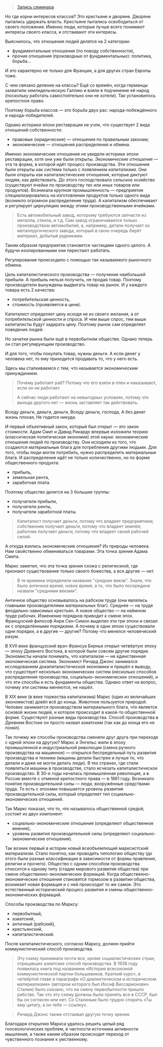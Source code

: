 > [Запись семинара](https://drive.google.com/open?id=0B_ciiYZxHJLSaEtBMThzRVdCOVU)

Но где корни интересов классов?
Это крестьяне и дворяне.
Дворяне пытались удержать власть.
Крестьяне пытались освободиться от своего положения.
Именно люди, которые лучше всего понимают интересы своего класса, и отстаивают эти интересы.

Выяснилось, что отношения людей делятся на 2 категории:
- фундаментальные отношения (по поводу собственности),
- прочие отношения (производные от фундаментальных): политика, борьба...

И это характерно не только для Франции, а для других стран Европы тоже.

С чем связано деление на классы?
Ещё со времён, когда германцы захватили земледельческую Галлию и взяли в подчинение её народ (поскольку работать самостоятельно они не хотели).
Так установилось крепостное право.

Поэтому борьба классов — это борьба двух рас: народа-побеждённого и народа-победителей.

Однако историки эпохи реставрации не учли, что существует 2 вида отношений собственности:
- правовые (юридические) — отношения по правильным законам;
- экономические — отношения распределения и обмена.

Именно экономические отношения не увидели историки эпохи реставрации, хотя они уже были открыты.
_Экономические отношения_ — эта та форма, в которой идёт процесс производства.
Эти отношения были открыты как система только с появлением _капитализма_.
Они были открыты как капиталистические отношения, которые диктуют людям, как действовать.
До этого господствовало сельское хозяйство (существуют ячейки по производству тех или иных товаров или продуктов).
Возникала _крупная_ промышленность — предприятия специализировались на изготовлении продуктов только одного вида (возникло огромное распределение труда).
А капитализм обеспечивает и регулирует циркуляцию между этими производственными ячейками.
> Есть автомобильный завод, которому требуются запчасти из металла, стекла, и т.д.
> Сам завод ограничивается только производством автомобилей, а, например, детали получает из металлургического завода, который в свою очередь берёт материал, добытый рудниками.

Таким образом предприятия становятся частицами одного целого.
А будучи изолированными они перестают работать.

Регулирование происходило с помощью так называемого рыночного обмена.

Цель капиталистического производства — получение наибольшей прибыли.
А прибыль нельзя получить, не продав товар.
Поэтому производители вынуждены выдвигать товар на рынок.
И у каждого товара есть 2 качества:
- потребительская ценность,
- стоимость (проявляется в цене).

Капиталист определяет цену исходя не из своего желания, а от потребительской ценности и спроса.
И чем выше спрос, тем выше капиталисты будут задирать цену.
Поэтому рынок сам определяет поведение людей.

Но зачатки рынка были ещё в первобытном обществе.
Однако теперь он стал регулирующим производство.

И для того, чтобы покупать товар, нужны деньги.
А если денег у человека нет, то ему приходится продавать то, что у него есть.

Здесь мы сталкиваемся с тем, что называется _экономическим принуждением_.
> Почему работает раб?
> Потому что его взяли в плен и наказывают, если он не работает.
>
> А сейчас люди работают на невыгодных условиях, потому что выхода другого нет — жизнь заставляет так действовать.

>
Всюду деньги, деньги, деньги,
Всюду деньги, господа,
А без денег жизнь плохая,
Не годится никуда.

И первый объективный закон, который был открыт — это закон стоимости.
Адам Смит и Давид Рикардо впервые изложили теорию (классическая политическая экономия) этой науки: экономические отношения людей по производству.
Они исходили из того, что создаются материальные блага для потребления другими людьми.
Для того, чтобы люди могли потребить, нужно распределить материальные блага.
И распределение идёт не только количественно, но по форме общественного продукта:
- прибыль,
- земельная рента,
- заработная плата.

Поэтому общество делится на 3 большие группы:
- получатели прибыли,
- получатели ренты,
- получатели заработной платы.

> Капиталист получает деньги, потому что владеет предприятием; собственник получает деньги, потому что владеет землёй; работник получает деньги, потому что владеет своей рабочей силой.

А откуда взялись экономические отношения?
Из природы человека.
Нам свойственно обмениваться товарами.
Эта точка зрения Адама Смита.

Маркс заметил, что эта точка зрения схожа с религиозной, где признают существование только своего божества, а все другие — нет.

> В те времена определили название "средних веков".
> Знали, что было античное время, новое время, а то, что было посередине назвали "средними веками".

Античное общество основывалось на рабском труде (они являлись главными производителями материальных благ).
Среднее — на труде феодально-зависимых крестьян.
А новое общество — на наёмном труде рабочих.
Изменение порядков приводит к смене эпох.
Французский философ Анри Сен-Симон выделил эти три эпохи и связал их с определёнными порядками.
А почему в одни эпохи существовали одни порядки, а в другие — другие?
Потому что менялся человеческий разум.

В XVII веке французский врач Франсуа Бернье открыл четвёртую эпоху — эпоху Древнего Востока, в которой были совсем другие порядке.
Экономисты начали понимать, что капитализм — не единственная экономическая система.
Экономист Ричард Джонс занимался исследованием докапиталистической экономики и пришёл к выводу, что существует несколько экономических систем (несколько способов распределения производства, социально-экономических отношений), и что эти способы и есть фундаменты общества.
Однако ответ на вопрос, почему эти системы меняются, не нашёл.

В XIX веке (в веке торжества капитализма) Маркс (один из величайших экономистов) довёл всё до конца.
Животное пользуется природой.
Человек занимается производством материального блага, что является основой жизни людей, и которое происходит в какой-то общественной форме.
Существуют разные виды производства.
Способ производства в Древнем Востоке он просто назвал азиатским (так как до конца его не понял).

Так почему же способы производства сменяли друг друга при переходе с одной эпохи на другую?
Маркс и Энгельс жили в эпоху промышленной и индустриальной революции (смена ручного производства на машинное) — открылся беспредельный путь развития производства и техники (машины делали быстрее и лучше то, что делали и даже не могли делать люди).
В тех странах, где стали появляться машины в производстве, стало исчезать капиталистическое производство.
В 30-е годы началась промышленная революция, а в России вместе с отменой крепостного права — в 1861 году.
Возникало понятие производительной силы — люди, вооружённые средствами труда.
То есть с эпохами повышается _уровень_ развития производительной силы, который определяет тип социально-экономических отношений.

Так Маркс показал, что то, что называлось общественной средой, состоит из двух компонент:
- социально-экономические отношения (определяют общественное мнение),
- уровень развития производительной силы (определяют социально-экономические отношения).

Так возник первый в истории новый всеобъемлющий марксистский материализм.
Стало понятно, как проводить типологию обществу (до этого были разные классификации в зависимости от формы правления, религии и прочего).
Общество с одним способом производства относится к одному типу (стадии мирового развития общества) при смене общественно-экономических формаций.
Когда общественно-экономические отношения становятся тормозом в развитии общества, возникает новая формация и с ней происходит то же самое.
Это естественный исторический процесс развития и смены общественно-экономических формаций.

Способы производства по Марксу:
- первобытный,
- азиатский,
- античный (рабский),
- крестьянский,
- капиталистический.

После капиталистического, согласно Марксу, должен прийти коммунистический способ производства.

> Эту схему принимали почти все, кроме социалистических стран, отрицавших азиатских способ производства.
> В 1938 году появилась книга под названием «История всесоюзной коммунистической партии большевиков. Краткий курс», в четвёртой главе в параграфе «О диалектическом и историческом материализме» (автором которого был Иосиф Виссарионович Сталин) было сказано, что на смену первобытности пришло рабство.
> Так что эту схему должны были принять все в СССР, был бы он согласен или нет.
> Со Сталиным было трудно спорить «Ты ему цитату, а он тебе — ссылку».

> Ричард Джонс также отстаивал другую точку зрения.

Благодаря открытию Маркса удалось решить целый ряд гносеологических проблем, в частности источника активности мышления, а также каким образом происходит переход от чувственного познания к умственному.